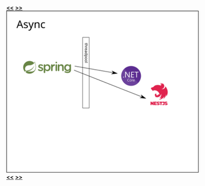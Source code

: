 [**&lt;&lt;**](diagram-3-a.md) [**&gt;&gt;**](diagram-3-c.md)    
![alt text](diagram-3-b.png)    
[**&lt;&lt;**](diagram-3-a.md) [**&gt;&gt;**](diagram-3-c.md)    